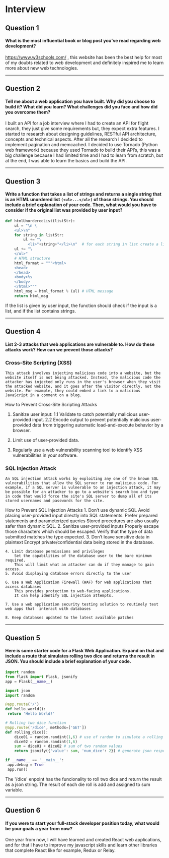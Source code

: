 # Interview

## Question 1
#### What is the most influential book or blog post you’ve read regarding web development?

https://www.w3schools.com/ , this website has been the best help for most of my doubts related to web development and 
definitely inspired me to learn more about new web technologies.

---

## Question 2
#### Tell me about a web application you have built. Why did you choose to build it? What did you learn? What challenges did you face and how did you overcome them?

I built an API for a job interview where I had to create an API for flight search, they just give some requirements but, they expect extra features. I started to research about designing guidelines, RESTful API architecture, concepts and technical aspects. After all the research I decided to implement pagination and memcached. I decided to use Tornado (Python web framework) because they used Tornado to build their API’s, this was a big challenge because I had limited time and I had to learn from scratch, but at the end, I was able to learn the basics and build the API.


---

## Question 3
#### Write a function that takes a list of strings and returns a single string that is an HTML unordered list `(<ul>...</ul>)` of those strings. You should include a brief explanation of your code. Then, what would you have to consider if the original list was provided by user input?

```python
def htmlUnorderedList(listStr):
    ul = "\n \
    <ul>\n"
    for string in listStr:
        ul += "\
          <li>"+string+"</li>\n"  # for each string in list create a list item
    ul += "\
    </ul>"
    # HTML structure
    html_format = """<html>
    <head>
    </head>
    <body>%s
    </body>
    </html>"""
    html_msg = html_format % (ul) # HTML message
    return html_msg

```

If the list is given by user input, the function should check if the input is a list, and if the list contains strings.

---

## Question 4
#### List 2-3 attacks that web applications are vulnerable to. How do these attacks work? How can we prevent those attacks?

### Cross-Site Scripting (XSS) 
	This attack involves injecting malicious code into a website, but the website itself is not being attacked. Instead, the malicious code the attacker has injected only runs in the user's browser when they visit the attacked website, and it goes after the visitor directly, not the website. For example, they could embed a link to a malicious JavaScript in a comment on a blog. 

How to Prevent Cross-Site Scripting Attacks
1. Sanitize user input:
	1.1 Validate to catch potentially malicious user-provided input.
	2.2 Encode output to prevent potentially malicious user-provided data from triggering automatic load-and-execute behavior by a browser.

2. Limit use of user-provided data.

3. Regularly use a web vulnerability scanning tool to identify XSS vulnerabilities in your software.
 

### SQL Injection Attack 
	An SQL injection attack works by exploiting any one of the known SQL vulnerabilities that allow the SQL server to run malicious code. For example, if a SQL server is vulnerable to an injection attack, it may be possible for an attacker to go to a website's search box and type in code that would force the site's SQL server to dump all of its stored usernames and passwords for the site. 

How to Prevent SQL Injection Attacks
	1. Don’t use dynamic SQL
		Avoid placing user-provided input directly into SQL statements.
		Prefer prepared statements and parameterized queries
		Stored procedures are also usually safer than dynamic SQL.
	2. Sanitize user-provided inputs
		Properly escape those characters which should be escaped.
		Verify that the type of data submitted matches the type expected.
	3. Don’t leave sensitive data in plaintext
		Encrypt private/confidential data being stored in the database.

	4. Limit database permissions and privileges
		Set the capabilities of the database user to the bare minimum required.
		This will limit what an attacker can do if they manage to gain access.
	5. Avoid displaying database errors directly to the user

	6. Use a Web Application Firewall (WAF) for web applications that access databases
		This provides protection to web-facing applications.
		It can help identify SQL injection attempts.
		
	7. Use a web application security testing solution to routinely test web apps that 	interact with databases
	
	8. Keep databases updated to the latest available patches

---

## Question 5
#### Here is some starter code for a Flask Web Application. Expand on that and include a route that simulates rolling two dice and returns the result in JSON. You should include a brief explanation of your code.

```python
import random
from flask import Flask, jsonify
app = Flask(__name__)

import json
import random

@app.route('/')
def hello_world():
 return 'Hello World!'

# Rolling two dice function
@app.route('/dice', methods=['GET'])
def rolling_dice():
    dice01 = random.randint(1,6) # use of random to simulate a rolling dice
    dice02 = random.randint(1,6)
    sum = dice01 + dice02 # sum of two random values
    return jsonify({'value': sum, 'num_dice': 2}) # generate json response

if __name__ == '__main__':
 app.debug = True
 app.run()


```

The '/dice' enpoint has the funcionality to roll two dice and return the result as a json string. 
The result of each die roll is add and assigned to sum variable. 

---

## Question 6
#### If you were to start your full-stack developer position today, what would be your goals a year from now? 

One year from now, I will have learned and created React web applications, and for that I have to improve my javascript skills and learn other libraries that complete React like for example, Redux or Relay.




